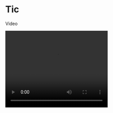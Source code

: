 # Tic
Video

<video width="320" height="240" controls>
  <source src="https://youtu.be/wUgdHPDCFPs" type="video">
  <!-- <source src="movie.ogg" type="video/ogg"> -->
  Your browser does not support the video tag.
</video>
